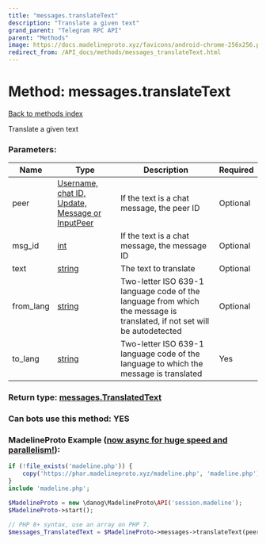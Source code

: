 ```yaml
---
title: "messages.translateText"
description: "Translate a given text"
grand_parent: "Telegram RPC API"
parent: "Methods"
image: https://docs.madelineproto.xyz/favicons/android-chrome-256x256.png
redirect_from: /API_docs/methods/messages_translateText.html
---
```

# Method: messages.translateText
[Back to methods index](index.html)



Translate a given text

### Parameters:

| Name     |    Type       | Description | Required |
|----------|---------------|-------------|----------|
|peer|[Username, chat ID, Update, Message or InputPeer](/API_docs/types/InputPeer.html) | If the text is a chat message, the peer ID | Optional|
|msg\_id|[int](/API_docs/types/int.html) | If the text is a chat message, the message ID | Optional|
|text|[string](/API_docs/types/string.html) | The text to translate | Optional|
|from\_lang|[string](/API_docs/types/string.html) | Two-letter ISO 639-1 language code of the language from which the message is translated, if not set will be autodetected | Optional|
|to\_lang|[string](/API_docs/types/string.html) | Two-letter ISO 639-1 language code of the language to which the message is translated | Yes|


### Return type: [messages.TranslatedText](/API_docs/types/messages.TranslatedText.html)

### Can bots use this method: **YES**


### MadelineProto Example ([now async for huge speed and parallelism!](https://docs.madelineproto.xyz/docs/ASYNC.html)):


```php
if (!file_exists('madeline.php')) {
    copy('https://phar.madelineproto.xyz/madeline.php', 'madeline.php');
}
include 'madeline.php';

$MadelineProto = new \danog\MadelineProto\API('session.madeline');
$MadelineProto->start();

// PHP 8+ syntax, use an array on PHP 7.
$messages_TranslatedText = $MadelineProto->messages->translateText(peer: InputPeer, msg_id: int, text: 'string', from_lang: 'string', to_lang: 'string', );
```


